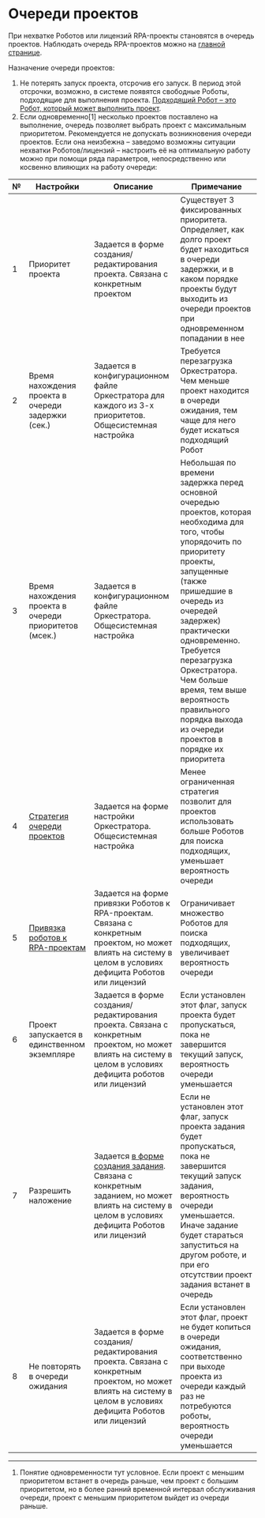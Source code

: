 # Очереди проектов

При нехватке Роботов или лицензий RPA-проекты становятся в очередь проектов. Наблюдать очередь RPA-проектов можно на [главной странице](https://docs.primo-rpa.ru/primo-rpa/orchestrator/monitoring/dashboard).

Назначение очереди проектов:
1. Не потерять запуск проекта, отсрочив его запуск. В период этой отсрочки, возможно, в системе появятся свободные Роботы, подходящие для выполнения проекта. [Подходящий Робот – это Робот, который может выполнить проект](https://docs.primo-rpa.ru/primo-rpa/orchestrator/settings/projects-queue).
2. Если одновременно[1] несколько проектов поставлено на выполнение, очередь позволяет выбрать проект с максимальным приоритетом.
Рекомендуется не допускать возникновения очереди проектов. Если она неизбежна – заведомо возможны ситуации нехватки Роботов/лицензий – настроить её на оптимальную работу можно при помощи ряда параметров, непосредственно или косвенно влияющих на работу очереди:

| №  | Настройки      | Описание        | Примечание               |
| -- | -------------- | --------------- | ------------------------------------------ |
| 1 | Приоритет проекта    | Задается в форме создания/редактирования проекта. Связана с конкретным проектом | Существует 3 фиксированных приоритета. Определяет, как долго проект будет находиться в очереди задержки, и в каком порядке проекты будут выходить из очереди проектов при одновременном попадании в нее |
| 2 | Время нахождения проекта в очереди задержки (сек.) | Задается в конфигурационном файле Оркестратора для каждого из 3-х приоритетов. Общесистемная настройка | Требуется перезагрузка Оркестратора. Чем меньше проект находится в очереди ожидания, тем чаще для него будет искаться подходящий Робот |
| 3 | Время нахождения проекта в очереди приоритетов (мсек.) | Задается в конфигурационном файле Оркестратора. Общесистемная настройка | Небольшая по времени задержка перед основной очередью проектов, которая необходима для того, чтобы упорядочить по приоритету проекты, запущенные (также пришедшие в очередь из очередей задержек) практически одновременно. Требуется перезагрузка Оркестратора. Чем больше время, тем выше вероятность правильного порядка выхода из очереди проектов в порядке их приоритета |
| 4 | [Стратегия очереди проектов](https://docs.primo-rpa.ru/primo-rpa/orchestrator/settings/projects-queue) | Задается на форме настройки Оркестратора. Общесистемная настройка | Менее ограниченная стратегия позволит для проектов использовать больше Роботов для поиска подходящих, уменьшает вероятность очереди |
| 5 | [Привязка роботов к RPA-проектам](https://docs.primo-rpa.ru/primo-rpa/orchestrator/basics/assign-task) | Задается на форме привязки Роботов к RPA-проектам. Связана с конкретным проектом, но может влиять на систему в целом в условиях дефицита Роботов или лицензий | Ограничивает множество Роботов для поиска подходящих, увеличивает вероятность очереди |
| 6 | Проект запускается в единственном экземпляре | Задается в форме создания/редактирования проекта. Связана с конкретным проектом, но может влиять на систему в целом в условиях дефицита роботов или лицензий | Если установлен этот флаг, запуск проекта будет пропускаться, пока не завершится текущий запуск, вероятность очереди уменьшается |
| 7 | Разрешить наложение | Задается [в форме создания задания](https://docs.primo-rpa.ru/primo-rpa/orchestrator/basics/tasks). Связана с конкретным заданием, но может влиять на систему в целом в условиях дефицита Роботов или лицензий | Если не установлен этот флаг, запуск проекта задания будет пропускаться, пока не завершится текущий запуск задания, вероятность очереди уменьшается. Иначе задание будет стараться запуститься на другом роботе, и при его отсутствии проект задания встанет в очередь |
| 8 | Не повторять в очереди ожидания | Задается в форме создания/редактирования проекта. Связана с конкретным проектом, но может влиять на систему в целом в условиях дефицита Роботов или лицензий | Если установлен этот флаг, проект не будет копиться в очереди ожидания, соответственно при выходе проекта из очереди каждый раз не потребуются роботы, вероятность очереди уменьшается |

---
1. Понятие одновременности тут условное. Если проект с меньшим приоритетом встанет в очередь раньше, чем проект с большим приоритетом, но в более ранний временной интервал обслуживания очереди, проект с меньшим приоритетом выйдет из очереди раньше.
